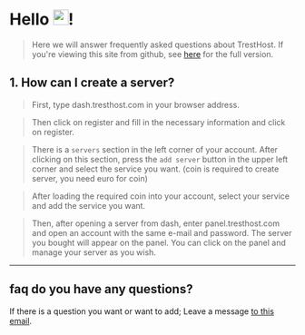 # Hello <img src="https://user-images.githubusercontent.com/5679180/79618120-0daffb80-80be-11ea-819e-d2b0fa904d07.gif" width="27px">!

> Here we will answer frequently asked questions about TrestHost. If you're viewing this site from github, see [here](https://faq.tresthost.com) for the full version. 

## 1. How can I create a server? 

> First, type dash.tresthost.com in your browser address. 

> Then click on register and fill in the necessary information and click on register. 

> There is a ``servers`` section in the left corner of your account. After clicking on this section, press the ``add server`` button in the upper left corner and select the service you want. (coin is required to create server, you need euro for coin) 

> After loading the required coin into your account, select your service and add the service you want. 

> Then, after opening a server from dash, enter panel.tresthost.com and open an account with the same e-mail and password. The server you bought will appear on the panel. You can click on the panel and manage your server as you wish. 
-------------
## faq do you have any questions? 
If there is a question you want or want to add; Leave a message [to this email](mailto:questions@tresthost.com). 
